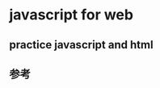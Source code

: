 # javascript for web

## practice javascript and html

## 参考
[HTML+CSSデザイン基本原則、これだけ。]:(https://www.amazon.co.jp/HTML-CSSデザイン-基本原則、これだけ。【HTML5-CSS3対応版】-大藤/dp/4844363581)
